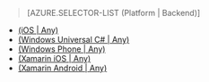 > [AZURE.SELECTOR-LIST (Platform | Backend)]
- [(iOS | Any)](/en-us/documentation/articles/mobile-services-ios-get-started-offline-data/)
- [(Windows Universal C# | Any)](/en-us/documentation/articles/mobile-services-windows-store-dotnet-get-started-offline-data/)
- [(Windows Phone | Any)](/en-us/documentation/articles/mobile-services-windows-phone-get-started-offline-data/)
- [(Xamarin iOS | Any)](/en-us/documentation/articles/mobile-services-xamarin-ios-get-started-offline-data/)
- [(Xamarin Android | Any)](/en-us/documentation/articles/mobile-services-xamarin-android-get-started-offline-data/)<!--HONumber=27-->
